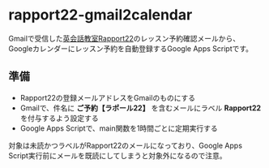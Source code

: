 # rapport22-gmail2calendar

Gmailで受信した[英会話教室Rapport22](http://www.eigohanaseru.com/)のレッスン予約確認メールから、Googleカレンダーにレッスン予約を自動登録するGoogle Apps Scriptです。

## 準備
* Rapport22の登録メールアドレスをGmailのものにする
* Gmailで、件名に **ご予約【ラポール22】** を含むメールにラベル **Rapport22** を付与するよう設定する
* Google Apps Scriptで、main関数を1時間ごとに定期実行する

対象は未読かつラベルがRapport22のメールになっており、Google Apps Script実行前にメールを既読にしてしまうと対象外になるので注意。
